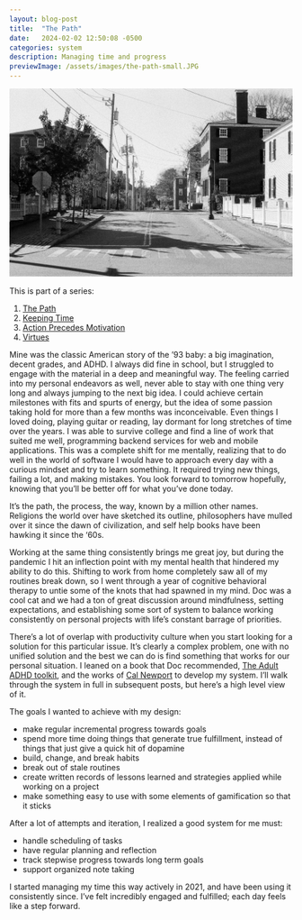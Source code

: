 ```yaml
---
layout: blog-post
title:  "The Path"
date:   2024-02-02 12:50:08 -0500
categories: system
description: Managing time and progress
previewImage: /assets/images/the-path-small.JPG
---
```


![The path](/assets/images/the-path.JPG "The path")

This is part of a series:
1. [The Path](/system/2024/02/02/the-path.html)
2. [Keeping Time](/system/2024/03/27/keeping-time.html)
3. [Action Precedes Motivation](/system/2024/05/29/action-precedes-motivation.html)
4. [Virtues](/system/2024/08/14/virtues.html)

Mine was the classic American story of the ’93 baby: a big imagination, decent grades, and ADHD. I always did fine in school, but I struggled to engage with the material in a deep and meaningful way. The feeling carried into my personal endeavors as well, never able to stay with one thing very long and always jumping to the next big idea. I could achieve certain milestones with fits and spurts of energy, but the idea of some passion taking hold for more than a few months was inconceivable. Even things I loved doing, playing guitar or reading, lay dormant for long stretches of time over the years. I was able to survive college and find a line of work that suited me well, programming backend services for web and mobile applications. This was a complete shift for me mentally, realizing that to do well in the world of software I would have to approach every day with a curious mindset and try to learn something. It required trying new things, failing a lot, and making mistakes. You look forward to tomorrow hopefully, knowing that you’ll be better off for what you’ve done today.

It’s the path, the process, the way, known by a million other names. Religions the world over have sketched its outline, philosophers have mulled over it since the dawn of civilization, and self help books have been hawking it since the ‘60s.

Working at the same thing consistently brings me great joy, but during the pandemic I hit an inflection point with my mental health that hindered my ability to do this. Shifting to work from home completely saw all of my routines break down, so I went through a year of cognitive behavioral therapy to untie some of the knots that had spawned in my mind. Doc was a cool cat and we had a ton of great discussion around mindfulness, setting expectations, and establishing some sort of system to balance working consistently on personal projects with life’s constant barrage of priorities.

There’s a lot of overlap with productivity culture when you start looking for a solution for this particular issue. It’s clearly a complex problem, one with no unified solution and the best we can do is find something that works for our personal situation. I leaned on a book that Doc recommended, [The Adult ADHD toolkit](https://www.goodreads.com/book/show/21087203-the-adult-adhd-tool-kit?ac=1&from_search=true&qid=7VAZEu1dxf&rank=1), and the works of [Cal Newport](https://calnewport.com) to develop my system. I’ll walk through the system in full in subsequent posts, but here’s a high level view of it.

The goals I wanted to achieve with my design:
* make regular incremental progress towards goals
* spend more time doing things that generate true fulfillment, instead of things that just give a quick hit of dopamine
* build, change, and break habits
* break out of stale routines
* create written records of lessons learned and strategies applied while working on a project
* make something easy to use with some elements of gamification so that it sticks

After a lot of attempts and iteration, I realized a good system for me must:
* handle scheduling of tasks
* have regular planning and reflection
* track stepwise progress towards long term goals
* support organized note taking

I started managing my time this way actively in 2021, and have been using it consistently since. I’ve felt incredibly engaged and fulfilled; each day feels like a step forward.
